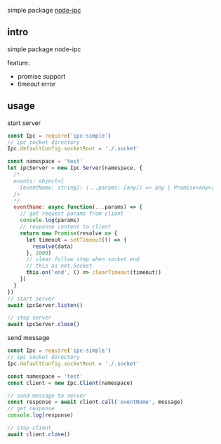 simple package [node-ipc](https://github.com/RIAEvangelist/node-ipc)

## intro

simple package node-ipc

feature:

- promise support
- timeout error

## usage

start server

```js
const Ipc = require('ipc-simple')
// ipc socket directory
Ipc.defaultConfig.socketRoot = './.socket'

const namespace = 'test'
let ipcServer = new Ipc.Server(namespace, {
  /*
  events: object<{
    [eventName: string]: (...params: [any]) => any | Promise<any>;
  }>
  */
  eventName: async function(...params) => {
    // get request params from client
    console.log(params)
    // response content to client
    return new Promise(resolve => {
      let timeout = setTimeout(() => {
        resolve(data)
      }, 2000)
      // clear follow step when socket end
      // this as net.Socket
      this.on('end', () => clearTimeout(timeout))
    })
  }
})
// start server
await ipcServer.listen()

// stop server
await ipcServer.close()
```

send message

```js
const Ipc = require('ipc-simple')
// ipc socket directory
Ipc.defaultConfig.socketRoot = './.socket'

const namespace = 'test'
const client = new Ipc.Client(namespace)

// send message to server
const response = await client.call('eventName', message)
// get response
console.log(response)

// stop client
await client.close()
```
